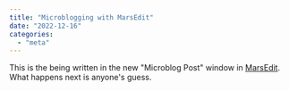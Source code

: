 ```yaml
---
title: "Microblogging with MarsEdit"
date: "2022-12-16"
categories: 
  - "meta"
---
```


This is the being written in the new "Microblog Post" window in [MarsEdit](https://redsweater.com/marsedit/). What happens next is anyone's guess.
